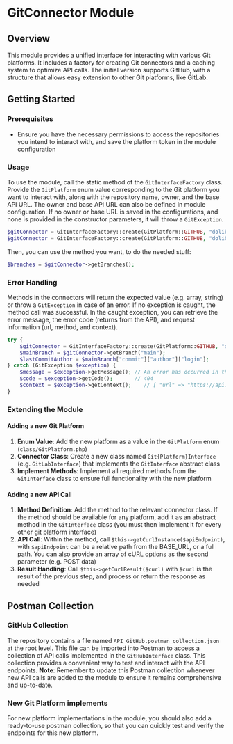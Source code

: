 # GitConnector Module

## Overview
This module provides a unified interface for interacting with various Git platforms. It includes a factory for creating Git connectors and a caching system to optimize API calls.
The initial version supports GitHub, with a structure that allows easy extension to other Git platforms, like GitLab.

## Getting Started
### Prerequisites
- Ensure you have the necessary permissions to access the repositories you intend to interact with, and save the platform token in the module configuration

### Usage
To use the module, call the static method of the `GitInterfaceFactory` class. Provide the `GitPlatform` enum value corresponding to the Git platform you want to interact with, along with the repository name, owner, and the base API URL. The owner and base API URL can also be defined in module configuration. If no owner or base URL is saved in the configurations, and none is provided in the constructor parameters, it will throw a `GitException`.
```php
$gitConnector = GitInterfaceFactory::create(GitPlatform::GITHUB, "dolibarr_module_scrumproject", "ATM-Consulting", "https://api.github.com"); // To use specific repository owner and base URL
$gitConnector = GitInterfaceFactory::create(GitPlatform::GITHUB, "dolibarr_module_scrumproject"); // To use default configuration owner and base URL§
```
Then, you can use the method you want, to do the needed stuff:
```php
$branches = $gitConnector->getBranches();
```

### Error Handling
Methods in the connectors will return the expected value (e.g. array, string) or throw a `GitException` in case of an error. If no exception is caught, the method call was successful.
In the caught exception, you can retrieve the error message, the error code (returns from the API), and request information (url, method, and context).
```php
try {
    $gitConnector = GitInterfaceFactory::create(GitPlatform::GITHUB, "dolibarr_module_scrumproject", "ATM-Consulting", "https://api.github.com");
    $mainBranch = $gitConnector->getBranch("main");
    $lastCommitAuthor = $mainBranch["commit"]["author"]["login"];
} catch (GitException $exception) {
    $message = $exception->getMessage(); // An error has occurred in the API call: Branch not found 
    $code = $exception->getCode();       // 404
    $context = $exception->getContext();    // [ "url" => "https://api.github.com/repos/ATM-Consulting/dolibarr_module_scrumproject/branches/main", "method" => "GET", "data" => []]
}
```

### Extending the Module
#### Adding a new Git Platform
1. **Enum Value**: Add the new platform as a value in the `GitPlatform` enum (`class/GitPlatform.php`)
2. **Connector Class**: Create a new class named `Git{Platform}Interface` (e.g. `GitLabInterface`) that implements the `GitInterface` abstract class
3. **Implement Methods**: Implement all required methods from the `GitInterface` class to ensure full functionality with the new platform

#### Adding a new API Call
1. **Method Definition**: Add the method to the relevant connector class. If the method should be available for any platform, add it as an abstract method in the `GitInterface` class (you must then implement it for every other git platform interface)
2. **API Call**: Within the method, call `$this->getCurlInstance($apiEndpoint)`, with `$apiEndpoint` can be a relative path from the BASE_URL, or a full path. You can also provide an array of cURL options as the second parameter (e.g. POST data)
3. **Result Handling**: Call `$this->getCurlResult($curl)` with `$curl` is the result of the previous step, and process or return the response as needed

## Postman Collection
### GitHub Collection
The repository contains a file named `API_GitHub.postman_collection.json` at the root level. This file can be imported into Postman to access a collection of API calls implemented in the `GitHubInterface` class. This collection provides a convenient way to test and interact with the API endpoints. 
**Note**: Remember to update this Postman collection whenever new API calls are added to the module to ensure it remains comprehensive and up-to-date.

### New Git Platform implements
For new platform implementations in the module, you should also add a ready-to-use postman collection, so that you can quickly test and verify the endpoints for this new platform.
